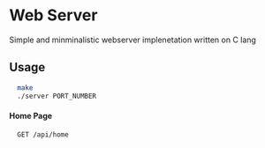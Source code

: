 # Web Server
Simple and minminalistic webserver implenetation written on C lang

## Usage

```bash
  make
  ./server PORT_NUMBER
```

#### Home Page

```
  GET /api/home
```

